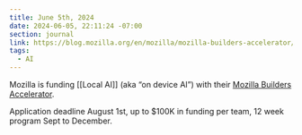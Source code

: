 ```yaml
---
title: June 5th, 2024
date: 2024-06-05, 22:11:24 -07:00
section: journal
link: https://blog.mozilla.org/en/mozilla/mozilla-builders-accelerator/
tags:
  - AI
---
```

Mozilla is funding [[Local AI]] (aka “on device AI”) with their [Mozilla Builders Accelerator](https://blog.mozilla.org/en/mozilla/mozilla-builders-accelerator/).

Application deadline August 1st, up to $100K in funding per team, 12 week program Sept to December.